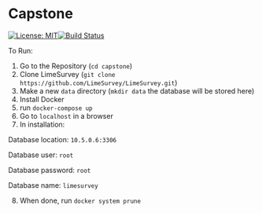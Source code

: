 # Capstone
[![License: MIT](https://img.shields.io/badge/License-MIT-lightgrey.svg)](https://opensource.org/licenses/MIT)[![Build Status](https://travis-ci.com/stansmall/capstone.svg?branch=master)](https://travis-ci.com/stansmall/capstone)


To Run:

1. Go to the Repository (`cd capstone`)
2. Clone LimeSurvey (`git clone https://github.com/LimeSurvey/LimeSurvey.git`)
3. Make a new `data` directory (`mkdir data` the database will be stored here)
5. Install Docker
5. run `docker-compose up`
6. Go to `localhost` in a browser
7. In installation:

  Database location: `10.5.0.6:3306`
  
  Database user: `root`
  
  Database password: `root`
  
  Database name: `limesurvey` 

8. When done, run `docker system prune`
  


